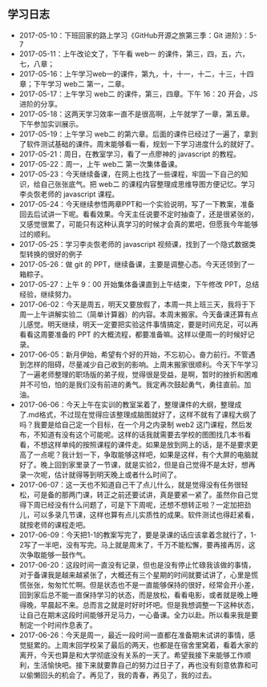 ## 学习日志
- 2017-05-10：下班回家的路上学习《GitHub开源之旅第三季：Git 进阶》：5-7
- 2017-05-11：上午改论文了，下午看 web一 的课件，第三，四，五，六，七，八章；
- 2017-05-16：上午学习web一的课件，第九，十，十一，十二，十三，十四章；下午学习 web二 第一，二章。
- 2017-05-17：上午学习 web二 的课件，第三，四章。下午 16：20 开会，JS进阶的分享。
- 2017-05-18：这两天学习效率一直不是很高啊，上午就学了一章，第五章。下午参加实训展示。
- 2017-05-19：上午学习 web二 的第六章。后面的课件已经过了一遍了，拿到了软件测试基础的课件。周末能够看一看，规划一下学习进度什么的就好了。
- 2017-05-21：周日，在教室学习，看了一点廖神的 javascript 的教程。
- 2017-05-22：周一，上午 web二 第一次集体备课。
- 2017-05-23：今天继续备课，在网上也找了一些课程，牢固一下自己的知识，给自己张张底气。把 web二 的课程内容整理成思维导图方便记忆。学习李炎恢老师的 javascript 课程。
- 2017-05-24：今天继续参悟两章PPT和一个实验说明，写了一下教案，准备回去后试讲一下呢。看看效果。今天主任说要不定时抽查了，还是很紧张的，又感觉很累了，可能只有这种认真学习的时候才会真的累吧，但愿我今年能够过的顺利。
- 2017-05-25：学习李炎恢老师的 javascript 视频课，找到了一个隐式数据类型转换的很好的例子
- 2017-05-26：做 git 的 PPT，继续备课，主要是调整心态。今天还领到了一箱粽子。
- 2017-05-27：上午 9：00 开始集体备课直到上午结束，下午修改 PPT，总结经验，继续努力。
- 2017-06-02：今天是周五，明天又要放假了，本周一共上班三天，我将于下周一上午讲解实验二（简单计算器）的内容。本周末搬家。今天备课还算有点儿感觉。明天继续，明天一定要把实验这件事情搞定，要是时间充足，可以再看看这周要准备的 PPT 的大概流程，都要准备嘛。这样以便周一的时候好记录。
- 2017-06-05：新月伊始，希望有个好的开始，不忘初心，奋力前行。不管遇到怎样的阻碍，尽量减少自己收到的影响。上周末搬家很顺利。今天下午学习了一遍老师整理的职场版的弟子规，觉得很是受益，是啊，暂时的挫折和困难并不可怕，怕的是我们没有前进的勇气。我定再次鼓起勇气，勇往直前。加油。
- 2017-06-06：今天上午在实训的教室呆着了，整理课件的大纲，整理成了.md格式，不过现在觉得应该整理成脑图就好了，这样不就有了课程大纲了吗？我要是给自己定一个目标，在一个月之内录制 web2 这门课程，然后发布，不知道有没有这个可能呢。这样的话我就需要去学校的图图找几本书看看，不想这样单纯的按照课程的课件走。如果是放到网上的话，是不是要求更高了一点呢？我计划一下，争取能够这样吧，如果是这样，有个大屏的电脑就好了。晚上回到家里录了一节课，就是实验2，但是自己觉得不是太好，想再录一次呢，估计就得等到明天晚上或者什么时间了。
- 2017-06-07：这一天也不知道自己干了点儿什么，就是觉得没有任务很轻松，可是备的那两门课，转正之前还要试讲，真是要紧一紧了。虽然你自己觉得下周已经没有什么问题了，可是下下周呢，还想不想转正啦？一定加把劲儿，可以多录几节课，这样也算有点儿实质性的成果。软件测试也得赶紧看，就按老师的课程走吧。
- 2017-06-09：今天把1-1的教案写完了，要是录课的话应该拿着念就行了，1-2写了一半吧，没有写完。马上就是周末了，千万不能松懈，要再接再厉，这次争取能够一鼓作气。
- 2017-06-20：这段时间一直没有记录，但也是没有停止忙碌我该做的事情，对于备课我是越来越紧张了，大概还有三个星期的时间就要试讲了，心里是慌慌张张，匆匆忙忙啊。但是状态也不是一直能够保持的很好，经常会开小差，回到家后总不能一直保持学习的状态，而是放松，看看电影，或者就是晚上睡得晚，早晨起不来。总而言之就是时好时坏吧。但是我想调整一下这种状态，让自己在期末这段时间能够开足马力，一心备课。全力以赴。所以看来我是要制定一个时间作息表了。
- 2017-06-26：今天是周一，最近一段时间一直都在准备期末试讲的事情，感觉挺累的。上周末回学校呆了最后的两天，也都是在宿舍里窝着，看着大家的离开，今天也算是和大学彻底没有关系的一天了。希望我接下来能够工作顺利，生活愉快吧。接下来就要靠自己的努力过日子了，再也没有刻意依靠和可以偷懒回头的机会了。再见了，我的青春，再见了，我的过去。
